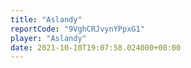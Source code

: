 ```yaml
---
title: "Aslandy"
reportCode: "9VghCRJvynYPpxG1"
player: "Aslandy"
date: 2021-10-10T19:07:58.024000+00:00
---
```


